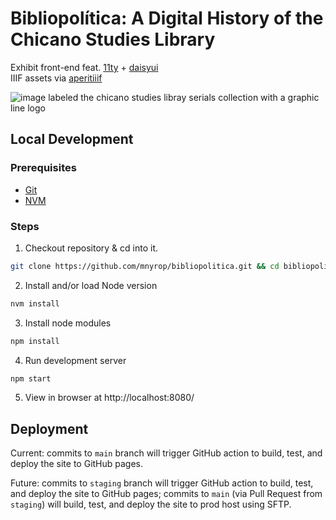 # Bibliopolítica: A Digital History of the Chicano Studies Library

Exhibit front-end feat. [11ty](https://www.11ty.dev/) + [daisyui](https://daisyui.com/)  
IIIF assets via [aperitiiif](https://middlicomp.github.io/aperitiiif/)

![image labeled the chicano studies libray serials collection with a graphic line logo](https://marii.info/images/bibliopolitica.jpg)

## Local Development

### Prerequisites 
- [Git](https://git-scm.com/book/en/v2/Getting-Started-Installing-Git)
- [NVM](https://github.com/nvm-sh/nvm?tab=readme-ov-file#installing-and-updating)

### Steps
1. Checkout repository & cd into it.
  ``` sh
  git clone https://github.com/mnyrop/bibliopolitica.git && cd bibliopolitica
  ```
2. Install and/or load Node version
  ``` sh
  nvm install
  ```
3. Install node modules
  ``` sh
  npm install
  ```
4. Run development server
  ``` sh
  npm start
  ```
5. View in browser at http://localhost:8080/


## Deployment

Current: commits to `main` branch will trigger GitHub action to build, test, and deploy the site to GitHub pages.

Future: commits to `staging` branch will trigger GitHub action to build, test, and deploy the site to GitHub pages; commits to `main` (via Pull Request from `staging`) will build, test, and deploy the site to prod host using SFTP.